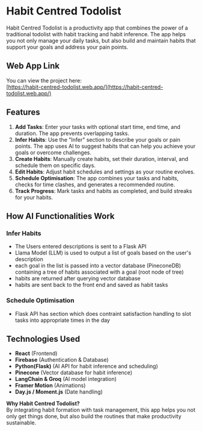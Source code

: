 # Habit Centred Todolist

Habit Centred Todolist is a productivity app that combines the power of a traditional todolist with habit tracking and habit inference. The app helps you not only manage your daily tasks, but also build and maintain habits that support your goals and address your pain points.

## Web App Link

You can view the project here:  
[https://habit-centred-todolist.web.app/](https://habit-centred-todolist.web.app/)

## Features

1. **Add Tasks**: Enter your tasks with optional start time, end time, and duration. The app prevents overlapping tasks.
2. **Infer Habits**: Use the "Infer" section to describe your goals or pain points. The app uses AI to suggest habits that can help you achieve your goals or overcome challenges.
3. **Create Habits**: Manually create habits, set their duration, interval, and schedule them on specific days.
4. **Edit Habits**: Adjust habit schedules and settings as your routine evolves.
5. **Schedule Optimisation**: The app combines your tasks and habits, checks for time clashes, and generates a recommended routine.
6. **Track Progress**: Mark tasks and habits as completed, and build streaks for your habits.

## How AI Functionalities Work

### Infer Habits
- The Users entered descriptions is sent to a Flask API
- Llama Model (LLM) is used to output a list of goals based on the user's description
- each goal in the list is passed into a vector database (PineconeDB) containing a tree of habits associated with a goal (root node of tree)
- habits are returned after querying vector database
- habits are sent back to the front end and saved as habit tasks

### Schedule Optimisation
- Flask API has section which does contraint satisfaction handling to slot tasks into appropriate times in the day

## Technologies Used

- **React** (Frontend)
- **Firebase** (Authentication & Database)
- **Python(Flask)** (AI API for habit inference and scheduling)
- **Pinecone** (Vector database for habit inference)
- **LangChain & Groq** (AI model integration)
- **Framer Motion** (Animations)
- **Day.js / Moment.js** (Date handling)

**Why Habit Centred Todolist?**  
By integrating habit formation with task management, this app helps you not only get things done, but also build the routines that make productivity sustainable.
